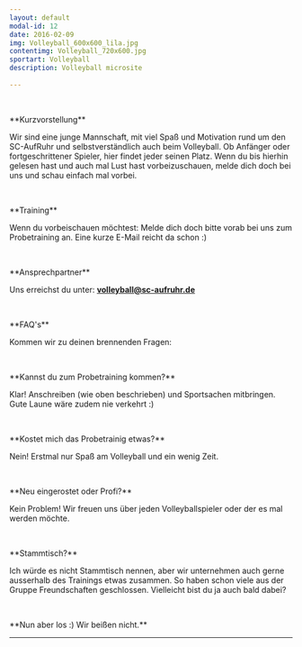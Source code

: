 ```yaml
---
layout: default
modal-id: 12
date: 2016-02-09
img: Volleyball_600x600_lila.jpg
contentimg: Volleyball_720x600.jpg
sportart: Volleyball
description: Volleyball microsite
             
---
```


<p>&nbsp;</p>
**Kurzvorstellung**

Wir sind eine junge Mannschaft, mit viel Spaß und Motivation rund um den SC-AufRuhr und selbstverständlich auch beim Volleyball. Ob Anfänger oder fortgeschrittener Spieler, hier findet jeder seinen Platz. Wenn du bis hierhin gelesen hast und auch mal Lust hast vorbeizuschauen, melde dich doch bei uns und schau einfach mal vorbei.


<p>&nbsp;</p>
**Training**

Wenn du vorbeischauen möchtest:
Melde dich doch bitte vorab bei uns zum Probetraining an. Eine kurze E-Mail reicht da schon :)


<p>&nbsp;</p>
**Ansprechpartner**

Uns erreichst du unter: <b><a href="mailto:Volleyball@sc-aufruhr.de"><font color="#0000FF">volleyball@sc-aufruhr.de</font></a></b>


<p>&nbsp;</p>
**FAQ's**

Kommen wir zu deinen brennenden Fragen:


<p>&nbsp;</p>
**Kannst du zum Probetraining kommen?**

Klar! Anschreiben (wie oben beschrieben) und Sportsachen mitbringen. Gute Laune wäre zudem nie verkehrt :)


<p>&nbsp;</p>
**Kostet mich das Probetrainig etwas?**

Nein! Erstmal nur Spaß am Volleyball und ein wenig Zeit.


<p>&nbsp;</p>
**Neu eingerostet oder Profi?**

Kein Problem! Wir freuen uns über jeden Volleyballspieler oder der es mal werden möchte.


<p>&nbsp;</p>
**Stammtisch?**

Ich würde es nicht Stammtisch nennen, aber wir unternehmen auch gerne ausserhalb des Trainings etwas zusammen. So haben schon viele aus der Gruppe Freundschaften geschlossen. Vielleicht bist du ja auch bald dabei?


<p>&nbsp;</p>
**Nun aber los :) Wir beißen nicht.**



___
